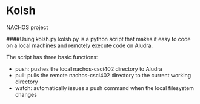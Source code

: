 Kolsh
=====

NACHOS project

####Using kolsh.py
kolsh.py is a python script that makes it easy to code on a local machines and remotely execute code on Aludra.

The script has three basic functions:
  - push:   pushes the local nachos-csci402 directory to Aludra
  - pull:   pulls the remote nachos-csci402 directory to the current working directory
  - watch:  automatically issues a push command when the local filesystem changes


